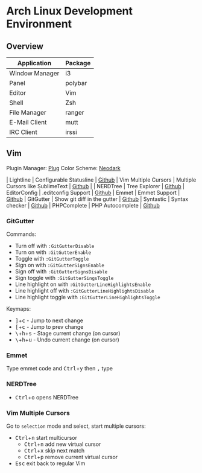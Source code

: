 # Arch Linux Development Environment

## Overview

| Application | Package |
| --- | --- |
| Window Manager | i3 |
| Panel | polybar |
| Editor | Vim |
| Shell | Zsh |
| File Manager | ranger |
| E-Mail Client | mutt |
| IRC Client | irssi |

## Vim

Plugin Manager: [Plug]()
Color Scheme: [Neodark](https://github.com/KeitaNakamura/neodark.vim)

| Lightline | Configurable Statusline | [Github](https://github.com/itchyny/lightline.vim)
| Vim Multiple Cursors | Multiple Cursors like SublimeText | [Github](https://github.com/terryma/vim-multiple-cursors)
|
| NERDTree | Tree Explorer | [Github](https://github.com/scrooloose/nerdtree)
| EditorConfig | .editconfig Support | [Github](https://github.com/editorconfig/editorconfig-vim)
| Emmet | Emmet Support | [Github](https://github.com/mattn/emmet-vim)
| GitGutter | Show git diff in the gutter | [Github](https://github.com/airblade/vim-gitgutter)
| Syntastic | Syntax checker | [Github](https://github.com/vim-syntastic/syntastic)
| PHPComplete | PHP Autocomplete | [Github](https://github.com/shawncplus/phpcomplete.vim)

### GitGutter

Commands:

- Turn off with `:GitGutterDisable`
- Turn on with `:GitGutterEnable`
- Toggle with `:GitGutterToggle`
- Sign on with `:GitGutterSignsEnable`
- Sign off with `:GitGutterSignsDisable`
- Sign toggle with `:GitGutterSingsToggle`
- Line highlight on with `:GitGutterLineHighlightsEnable`
- Line highlight off with `:GitGutterLineHighlightsDisable`
- Line highlight toggle with `:GitGutterLineHighlightsToggle`

Keymaps:

- <kbd>]</kbd>+<kbd>c</kbd> - Jump to next change
- <kbd>[</kbd>+<kbd>c</kbd> - Jump to prev change
- <kbd>\\</kbd>+<kbd>h</kbd>+<kbd>s</kbd> - Stage current change (on cursor)
- <kbd>\\</kbd>+<kbd>h</kbd>+<kbd>u</kbd> - Undo current change (on cursor)

### Emmet

Type emmet code and <kbd>Ctrl</kbd>+<kbd>y</kbd> then <kbd>,</kbd> type

### NERDTree

- <kbd>Ctrl</kbd>+<kbd>o</kbd> opens NERDTree

### Vim Multiple Cursors

Go to `selection` mode and select, start multiple cursors:

- <kbd>Ctrl</kbd>+<kbd>n</kbd> start multicursor
  - <kbd>Ctrl</kbd>+<kbd>n</kbd> add new virtual cursor
  - <kbd>Ctrl</kbd>+<kbd>x</kbd> skip next match
  - <kbd>Ctrl</kbd>+<kbd>p</kbd> remove current virtual cursor
- <kbd>Esc</kbd> exit back to regular Vim
